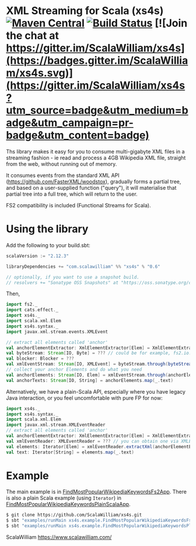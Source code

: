 XML Streaming for Scala (xs4s) [![Maven Central](https://img.shields.io/maven-central/v/com.scalawilliam/xs4s_2.11.svg)](https://maven-badges.herokuapp.com/maven-central/com.scalawilliam/xs4s_2.11) [![Build Status](https://travis-ci.org/ScalaWilliam/xs4s.svg?branch=master)](https://travis-ci.org/ScalaWilliam/xs4s) [![Join the chat at https://gitter.im/ScalaWilliam/xs4s](https://badges.gitter.im/ScalaWilliam/xs4s.svg)](https://gitter.im/ScalaWilliam/xs4s?utm_source=badge&utm_medium=badge&utm_campaign=pr-badge&utm_content=badge)
====

Ths library makes it easy for you to consume multi-gigabyte XML files in a streaming fashion - ie read and process a 4GB Wikipedia XML file,
straight from the web, without running out of memory.

It consumes events from the standard XML API (https://github.com/FasterXML/woodstox),
gradually forms a partial tree, and based on a user-supplied function ("query"), it will 
materialise that partial tree into a full tree, which will return to the user.

FS2 compatibility is included (Functional Streams for Scala).

Using the library
======

Add the following to your build.sbt:

```sbt
scalaVersion := "2.12.3"

libraryDependencies += "com.scalawilliam" %% "xs4s" % "0.6"

// optionally, if you want to use a snapshot build.
// resolvers += "Sonatype OSS Snapshots" at "https://oss.sonatype.org/content/repositories/snapshots"
```

Then, 

```scala
import fs2._
import cats.effect._
import xs4s._
import scala.xml.Elem
import xs4s.syntax._
import javax.xml.stream.events.XMLEvent

// extract all elements called 'anchor'
val anchorElementExtractor: XmlElementExtractor[Elem] = XmlElementExtractor.filterElementsByName("anchor")
val byteStream: Stream[IO, Byte] = ??? // could be for example, fs2.io.readInputStream(inputStream)
val blocker: Blocker = ???
val xmlEventStream: Stream[IO, XMLEvent] = byteStream.through(byteStreamToXmlEventStream(blocker))
// collect your anchor Elements and do what you need
val anchorElements: Stream[IO, Elem] = xmlEventStream.through(anchorElementExtractor.fs2Pipe)
val anchorTexts: Stream[IO, String] = anchorElements.map(_.text)
```

Alternatively, we have a plain-Scala API, especially where you have legacy Java interaction, or you feel uncomfortable with pure FP for now:

```scala
import xs4s._
import xs4s.syntax._
import scala.xml.Elem
import javax.xml.stream.XMLEventReader
// extract all elements called 'anchor'
val anchorElementExtractor: XmlElementExtractor[Elem] = XmlElementExtractor.filterElementsByName("anchor")
val xmlEventReader: XMLEventReader = ??? // you can obtain one via XMLEventFactory
val elements: Iterator[Elem] = xmlEventReader.extractXml(anchorElementExtractor) 
val text: Iterator[String] = elements.map(_.text) 
``` 

Example
======

The main example is in [FindMostPopularWikipediaKeywordsFs2App](example/src/main/scala/xs4s/example/FindMostPopularWikipediaKeywordsFs2App.scala).
There is also a plain Scala example (using `Iterator`) in [FindMostPopularWikipediaKeywordsPlainScalaApp](example/src/main/scala/xs4s/example/FindMostPopularWikipediaKeywordsPlainScalaApp.scala).

```bash
$ git clone https://github.com/ScalaWilliam/xs4s.git
$ sbt "examples/runMain xs4s.example.FindMostPopularWikipediaKeywordsFs2App" 
$ sbt "examples/runMain xs4s.example.FindMostPopularWikipediaKeywordsPlainScalaApp" 
```

ScalaWilliam <https://www.scalawilliam.com/>
